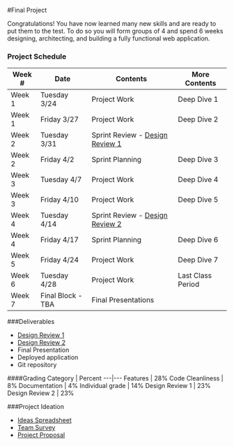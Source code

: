 #Final Project

Congratulations! You have now learned many new skills and are ready to put them to the test.
To do so you will form groups of 4 and spend 6 weeks designing, architecting, and building a fully functional web application.

### Project Schedule
Week # | Date | Contents | More Contents
---|---|---|---
Week 1 | Tuesday 3/24 | Project Work | Deep Dive 1
Week 1 | Friday 3/27 | Project Work | Deep Dive 2
Week 2 | Tuesday 3/31 | Sprint Review - [Design Review 1](/.designreview1.md) |
Week 2 | Friday 4/2 | Sprint Planning | Deep Dive 3
Week 3 | Tuesday 4/7 | Project Work | Deep Dive 4
Week 3 | Friday 4/10 | Project Work | Deep Dive 5
Week 4 | Tuesday 4/14 | Sprint Review - [Design Review 2](/.designreview2.md) |
Week 4 | Friday 4/17 | Sprint Planning | Deep Dive 6
Week 5 | Friday 4/24 | Project Work | Deep Dive 7
Week 6 | Tuesday 4/28 | Project Work | Last Class Period
Week 7 | Final Block - TBA | Final Presentations | 

###Deliverables
* [Design Review 1](/.designreview1.md)
* [Design Review 2](/.designreview2.md)
* Final Presentation
* Deployed application
* Git repository

####Grading
Category | Percent
---|---
Features | 28%
Code Cleanliness | 8%
Documentation | 4%
Individual grade | 14%
Design Review 1 | 23%
Design Review 2 | 23%


###Project Ideation
* [Ideas Spreadsheet](https://docs.google.com/spreadsheets/d/1sFPp57rOST07Wdbl9h21EGbMfdh7fP-0ddcfVbGaP_o/edit#gid=0)
* [Team Survey](http://goo.gl/forms/ogKvlz8adX)
* [Project Proposal](http://goo.gl/forms/MD82I2bGmh)
